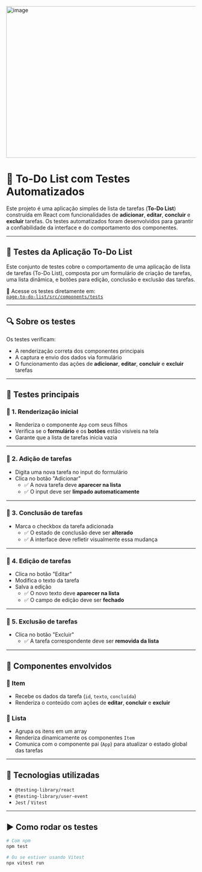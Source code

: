 <img width="1137" height="403" alt="image" src="https://github.com/user-attachments/assets/1a20a995-eadd-48d9-ac1d-7e18a71c3f1d" />


# 📝 To-Do List com Testes Automatizados

Este projeto é uma aplicação simples de lista de tarefas (**To-Do List**) construída em React com funcionalidades de **adicionar**, **editar**, **concluir** e **excluir** tarefas. Os testes automatizados foram desenvolvidos para garantir a confiabilidade da interface e do comportamento dos componentes.

---

## 🧪 Testes da Aplicação To-Do List

Este conjunto de testes cobre o comportamento de uma aplicação de lista de tarefas (To-Do List), composta por um formulário de criação de tarefas, uma lista dinâmica, e botões para edição, conclusão e exclusão das tarefas.

📁 Acesse os testes diretamente em:  
[`page-to-do-list/src/components/tests`](./src/components/tests)

---

## 🔍 Sobre os testes

Os testes verificam:

- A renderização correta dos componentes principais
- A captura e envio dos dados via formulário
- O funcionamento das ações de **adicionar**, **editar**, **concluir** e **excluir** tarefas

---

## 🧪 Testes principais

### 🔹 1. Renderização inicial

- Renderiza o componente `App` com seus filhos
- Verifica se o **formulário** e os **botões** estão visíveis na tela
- Garante que a lista de tarefas inicia vazia

---

### 🔹 2. Adição de tarefas

- Digita uma nova tarefa no input do formulário
- Clica no botão "Adicionar"
  - ✅ A nova tarefa deve **aparecer na lista**
  - ✅ O input deve ser **limpado automaticamente**

---

### 🔹 3. Conclusão de tarefas

- Marca o checkbox da tarefa adicionada
  - ✅ O estado de conclusão deve ser **alterado**
  - ✅ A interface deve refletir visualmente essa mudança

---

### 🔹 4. Edição de tarefas

- Clica no botão "Editar"
- Modifica o texto da tarefa
- Salva a edição
  - ✅ O novo texto deve **aparecer na lista**
  - ✅ O campo de edição deve ser **fechado**

---

### 🔹 5. Exclusão de tarefas

- Clica no botão "Excluir"
  - ✅ A tarefa correspondente deve ser **removida da lista**

---

## 🧩 Componentes envolvidos

### 🧷 Item

- Recebe os dados da tarefa (`id`, `texto`, `concluída`)
- Renderiza o conteúdo com ações de **editar**, **concluir** e **excluir**

### 🧷 Lista

- Agrupa os itens em um array
- Renderiza dinamicamente os componentes `Item`
- Comunica com o componente pai (`App`) para atualizar o estado global das tarefas

---

## 🧰 Tecnologias utilizadas

- `@testing-library/react`  
- `@testing-library/user-event`  
- `Jest` / `Vitest`

---

## ▶️ Como rodar os testes

```bash
# Com npm
npm test

# Ou se estiver usando Vitest
npx vitest run
